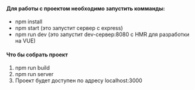 #### Для работы с проектом необходимо запустить комманды:
* npm install
* npm start (это запустит сервер с express)
* npm run dev (это запустит dev-сервер:8080 с HMR для разработки на VUE)

#### Что бы собрать проект
1. npm run build
2. npm run server
3. Проект будет доступен по адресу localhost:3000
